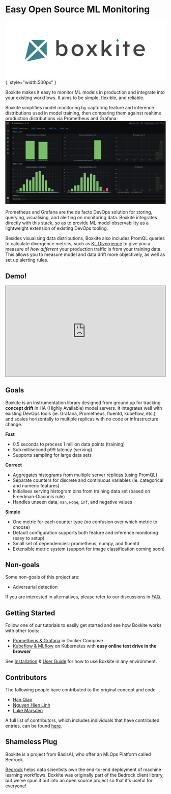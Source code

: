 # Easy Open Source ML Monitoring

![Boxkite logo](images/boxkite-text.png){: style="width:500px" }

Boxkite makes it easy to monitor ML models in production and integrate into your existing workflows. It aims to be simple, flexible, and reliable.

Boxkite simplifies model monitoring by capturing feature and inference distributions used in model training, then comparing them against realtime production distributions via Prometheus and Grafana:
![Grafana dashboard](images/model-metrics.png "Grafana Dashboard")

Prometheus and Grafana are the de facto DevOps solution for storing, querying, visualising, and alerting on monitoring data. Boxkite integrates directly with this stack, so as to provide ML model observability as a lightweight extension of existing DevOps tooling.

Besides visualising data distributions, Boxkite also includes PromQL queries to calculate divergence metrics, such as [KL Divergence](https://en.wikipedia.org/wiki/Kullback%E2%80%93Leibler_divergence) to give you a measure of _how different_ your production traffic is from your training data. This allows you to measure model and data drift more objectively, as well as set up alerting rules.

## Demo!

<style>
.video-wrapper {
  position: relative;
  display: block;
  height: 0;
  padding: 0;
  overflow: hidden;
  padding-bottom: 56.25%;
  border: 1px solid gray;
}
.video-wrapper > iframe {
  position: absolute;
  top: 0;
  bottom: 0;
  left: 0;
  width: 100%;
  height: 100%;
  border: 0;
}
</style>

<div class="video-wrapper">
  <iframe width="1280" height="720" src="https://www.youtube.com/embed/zz-0Yn6_eMQ" title="YouTube video player" frameborder="0" allow="accelerometer; autoplay; clipboard-write; encrypted-media; gyroscope; picture-in-picture" allowfullscreen></iframe>
</div>

## Goals

Boxkite is an instrumentation library designed from ground up for tracking **concept drift** in HA (Highly Available) model servers. It integrates well with existing DevOps tools (ie. Grafana, Prometheus, fluentd, kubeflow, etc.), and scales horizontally to multiple replicas with no code or infrastructure change.

**Fast**
- 0.5 seconds to process 1 million data points (training)
- Sub millisecond p99 latency (serving)
- Supports sampling for large data sets

**Correct**
- Aggregates histograms from multiple server replicas (using PromQL)
- Separate counters for discrete and continuous variables (ie. categorical and numeric features)
- Initialises serving histogram bins from training data set (based on Freedman-Diaconis rule)
- Handles unseen data, `nan`, `None`, `inf`, and negative values

**Simple**
- One metric for each counter type (no confusion over which metric to choose)
- Default configuration supports both feature and inference monitoring (easy to setup)
- Small set of dependencies: prometheus, numpy, and fluentd
- Extensible metric system (support for image classification coming soon)

## Non-goals

Some non-goals of this project are:

- Adversarial detection

If you are interested in alternatives, please refer to our discussions in [FAQ](faqs.md).

## Getting Started

Follow one of our tutorials to easily get started and see how Boxkite works with other tools:

- [Prometheus & Grafana](tutorials/grafana-prometheus.md) in Docker Compose
- [Kubeflow & MLflow](tutorials/kubeflow-mlflow.md) on Kubernetes with **easy online test drive in the browser**

See [Installation](installing.md) & [User Guide](using.md) for how to use Boxkite in any environment.

## Contributors

The following people have contributed to the original concept and code

- [Han Qiao](https://github.com/sweatybridge)
- [Nguyen Hien Linh](https://github.com/nglinh)
- [Luke Marsden](https://github.com/lukemarsden)

A full list of contributors, which includes individuals that have contributed entries, can be found [here](https://github.com/basisai/model-monitoring/graphs/contributors).

## Shameless Plug

Boxkite is a project from BasisAI, who offer an MLOps Platform called Bedrock.

[Bedrock](https://basis-ai.com/product) helps data scientists own the end-to-end deployment of machine learning workflows. Boxkite was originally part of the Bedrock client library, but we've spun it out into an open source project so that it's useful for everyone!
